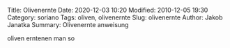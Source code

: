 Title: Olivenernte
Date: 2020-12-03 10:20
Modified: 2010-12-05 19:30
Category: soriano
Tags: oliven, olivenernte
Slug: olivenernte
Author: Jakob Janatka
Summary: Olivenernte anweisung

oliven erntenen man so
